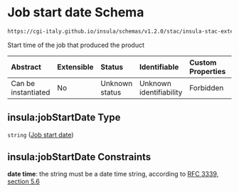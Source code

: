 # Job start date Schema

```txt
https://cgi-italy.github.io/insula/schemas/v1.2.0/stac/insula-stac-extension.schema.json#/definitions/itemFields/properties/insula:jobStartDate
```

Start time of the job that produced the product

| Abstract            | Extensible | Status         | Identifiable            | Custom Properties | Additional Properties | Access Restrictions | Defined In                                                                                                   |
| :------------------ | :--------- | :------------- | :---------------------- | :---------------- | :-------------------- | :------------------ | :----------------------------------------------------------------------------------------------------------- |
| Can be instantiated | No         | Unknown status | Unknown identifiability | Forbidden         | Allowed               | none                | [insula-stac-extension.schema.json\*](schemas/stac/insula-stac-extension.schema.json) |

## insula:jobStartDate Type

`string` ([Job start date](insula-stac-extension-definitions-insula-stac-item-property-fields-properties-job-start-date.md))

## insula:jobStartDate Constraints

**date time**: the string must be a date time string, according to [RFC 3339, section 5.6](https://tools.ietf.org/html/rfc3339)
